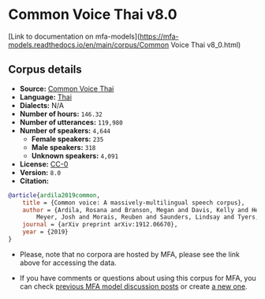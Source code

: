 
# Common Voice Thai v8.0

[Link to documentation on mfa-models](https://mfa-models.readthedocs.io/en/main/corpus/Common Voice Thai v8_0.html)

## Corpus details

- **Source:** [Common Voice Thai](https://voice.mozilla.org/en/datasets)
- **Language:** [Thai](https://en.wikipedia.org/wiki/Thai_language)
- **Dialects:** N/A
- **Number of hours:** `146.32`
- **Number of utterances:** `119,980`
- **Number of speakers:** `4,644`
  - **Female speakers:** `235`
  - **Male speakers:** `318`
  - **Unknown speakers:** `4,091`
- **License:** [CC-0](https://creativecommons.org/publicdomain/zero/1.0/)
- **Version:** `8.0`
- **Citation:**
```bibtex
@article{ardila2019common,
	title = {Common voice: A massively-multilingual speech corpus},
	author = {Ardila, Rosana and Branson, Megan and Davis, Kelly and Henretty, Michael and Kohler, Michael and
		Meyer, Josh and Morais, Reuben and Saunders, Lindsay and Tyers, Francis M and Weber, Gregor},
	journal = {arXiv preprint arXiv:1912.06670},
	year = {2019}
}

```

- Please, note that no corpora are hosted by MFA, please see the link above for accessing the data.

- If you have comments or questions about using this corpus for MFA, you can check [previous MFA model discussion posts](https://github.com/MontrealCorpusTools/mfa-models/discussions?discussions_q=Common+Voice+Thai+v8.0) or create [a new one](https://github.com/MontrealCorpusTools/mfa-models/discussions/new).
